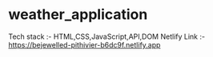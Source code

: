 # weather_application
Tech stack :- HTML,CSS,JavaScript,API,DOM
Netlify Link :- https://bejewelled-pithivier-b6dc9f.netlify.app
